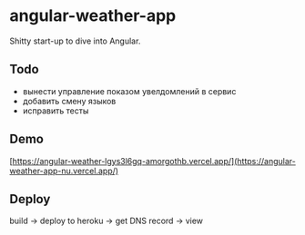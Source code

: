 # angular-weather-app

Shitty start-up to dive into Angular.

## Todo

- вынести управление показом увелдомлений в сервис
- добавить смену языков
- исправить тесты

## Demo

[https://angular-weather-lgys3l6gq-amorgothb.vercel.app/](https://angular-weather-app-nu.vercel.app/)

## Deploy

build -> deploy to heroku -> get DNS record -> view
